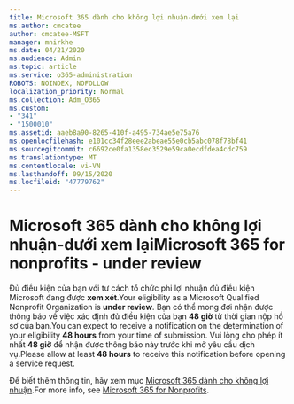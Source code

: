```yaml
---
title: Microsoft 365 dành cho không lợi nhuận-dưới xem lại
ms.author: cmcatee
author: cmcatee-MSFT
manager: mnirkhe
ms.date: 04/21/2020
ms.audience: Admin
ms.topic: article
ms.service: o365-administration
ROBOTS: NOINDEX, NOFOLLOW
localization_priority: Normal
ms.collection: Adm_O365
ms.custom:
- "341"
- "1500010"
ms.assetid: aaeb8a90-8265-410f-a495-734ae5e75a76
ms.openlocfilehash: e101cc34f28eee2abeae55e0cb5abc078f78bf41
ms.sourcegitcommit: c6692ce0fa1358ec3529e59ca0ecdfdea4cdc759
ms.translationtype: MT
ms.contentlocale: vi-VN
ms.lasthandoff: 09/15/2020
ms.locfileid: "47779762"
---
```

# <a name="microsoft-365-for-nonprofits---under-review"></a><span data-ttu-id="94c76-102">Microsoft 365 dành cho không lợi nhuận-dưới xem lại</span><span class="sxs-lookup"><span data-stu-id="94c76-102">Microsoft 365 for nonprofits - under review</span></span>

<span data-ttu-id="94c76-103">Đủ điều kiện của bạn với tư cách tổ chức phi lợi nhuận đủ điều kiện Microsoft đang được **xem xét**.</span><span class="sxs-lookup"><span data-stu-id="94c76-103">Your eligibility as a Microsoft Qualified Nonprofit Organization is **under review**.</span></span> <span data-ttu-id="94c76-104">Bạn có thể mong đợi nhận được thông báo về việc xác định đủ điều kiện của bạn **48 giờ** từ thời gian nộp hồ sơ của bạn.</span><span class="sxs-lookup"><span data-stu-id="94c76-104">You can expect to receive a notification on the determination of your eligibility **48 hours** from your time of submission.</span></span> <span data-ttu-id="94c76-105">Vui lòng cho phép ít nhất **48 giờ** để nhận được thông báo này trước khi mở yêu cầu dịch vụ.</span><span class="sxs-lookup"><span data-stu-id="94c76-105">Please allow at least **48 hours** to receive this notification before opening a service request.</span></span> 

<span data-ttu-id="94c76-106">Để biết thêm thông tin, hãy xem mục [Microsoft 365 dành cho không lợi nhuận](https://www.microsoft.com/nonprofits/microsoft-365).</span><span class="sxs-lookup"><span data-stu-id="94c76-106">For more info, see [Microsoft 365 for Nonprofits](https://www.microsoft.com/nonprofits/microsoft-365).</span></span> 
